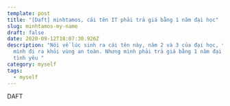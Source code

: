 ```yaml
---
template: post
title: "[Daft] minhtamos, cái tên IT phải trả giá bằng 1 năm đại học"
slug: minhtamos-my-name
draft: false
date: 2020-09-12T18:07:30.926Z
description: "Nói về lúc sinh ra cái tên này, năm 2 và 3 của đại học, thời gian
  mình đi ra khỏi vùng an toàn. Nhưng mình phải trả giá bằng 1 năm đại học và cả
  tình yêu "
category: myself
tags:
  - myself
---
```

DAFT